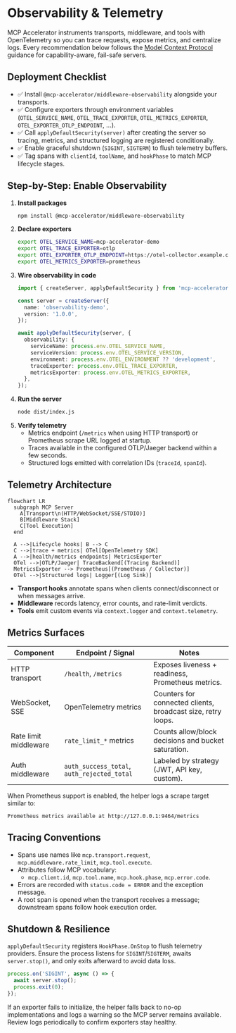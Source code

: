 # Observability & Telemetry

MCP Accelerator instruments transports, middleware, and tools with OpenTelemetry so you can trace requests, expose metrics, and centralize logs. Every recommendation below follows the [Model Context Protocol](https://modelcontextprotocol.io/docs/getting-started/intro) guidance for capability-aware, fail-safe servers.

## Deployment Checklist

- ✅ Install `@mcp-accelerator/middleware-observability` alongside your transports.
- ✅ Configure exporters through environment variables (`OTEL_SERVICE_NAME`, `OTEL_TRACE_EXPORTER`, `OTEL_METRICS_EXPORTER`, `OTEL_EXPORTER_OTLP_ENDPOINT`, ...).
- ✅ Call `applyDefaultSecurity(server)` after creating the server so tracing, metrics, and structured logging are registered conditionally.
- ✅ Enable graceful shutdown (`SIGINT`, `SIGTERM`) to flush telemetry buffers.
- ✅ Tag spans with `clientId`, `toolName`, and `hookPhase` to match MCP lifecycle stages.

## Step-by-Step: Enable Observability

1. **Install packages**
   ```bash
   npm install @mcp-accelerator/middleware-observability
   ```
2. **Declare exporters**
   ```bash
   export OTEL_SERVICE_NAME=mcp-accelerator-demo
   export OTEL_TRACE_EXPORTER=otlp
   export OTEL_EXPORTER_OTLP_ENDPOINT=https://otel-collector.example.com
   export OTEL_METRICS_EXPORTER=prometheus
   ```
3. **Wire observability in code**
   ```typescript
   import { createServer, applyDefaultSecurity } from 'mcp-accelerator';

   const server = createServer({
     name: 'observability-demo',
     version: '1.0.0',
   });

   await applyDefaultSecurity(server, {
     observability: {
       serviceName: process.env.OTEL_SERVICE_NAME,
       serviceVersion: process.env.OTEL_SERVICE_VERSION,
       environment: process.env.OTEL_ENVIRONMENT ?? 'development',
       traceExporter: process.env.OTEL_TRACE_EXPORTER,
       metricsExporter: process.env.OTEL_METRICS_EXPORTER,
     },
   });
   ```
4. **Run the server**
   ```bash
   node dist/index.js
   ```
5. **Verify telemetry**
   - Metrics endpoint (`/metrics` when using HTTP transport) or Prometheus scrape URL logged at startup.
   - Traces available in the configured OTLP/Jaeger backend within a few seconds.
   - Structured logs emitted with correlation IDs (`traceId`, `spanId`).

## Telemetry Architecture

```mermaid
flowchart LR
  subgraph MCP Server
    A[Transport\n(HTTP/WebSocket/SSE/STDIO)]
    B[Middleware Stack]
    C[Tool Execution]
  end

  A -->|Lifecycle hooks| B --> C
  C -->|trace + metrics| OTel[OpenTelemetry SDK]
  A -->|health/metrics endpoints| MetricsExporter
  OTel -->|OTLP/Jaeger| TraceBackend[(Tracing Backend)]
  MetricsExporter --> Prometheus[(Prometheus / Collector)]
  OTel -->|Structured logs| Logger[(Log Sink)]
```

- **Transport hooks** annotate spans when clients connect/disconnect or when messages arrive.
- **Middleware** records latency, error counts, and rate-limit verdicts.
- **Tools** emit custom events via `context.logger` and `context.telemetry`.

## Metrics Surfaces

| Component | Endpoint / Signal | Notes |
|-----------|------------------|-------|
| HTTP transport | `/health`, `/metrics` | Exposes liveness + readiness, Prometheus metrics. |
| WebSocket, SSE | OpenTelemetry metrics | Counters for connected clients, broadcast size, retry loops. |
| Rate limit middleware | `rate_limit_*` metrics | Counts allow/block decisions and bucket saturation. |
| Auth middleware | `auth_success_total`, `auth_rejected_total` | Labeled by strategy (JWT, API key, custom). |

When Prometheus support is enabled, the helper logs a scrape target similar to:
```
Prometheus metrics available at http://127.0.0.1:9464/metrics
```

## Tracing Conventions

- Spans use names like `mcp.transport.request`, `mcp.middleware.rate_limit`, `mcp.tool.execute`.
- Attributes follow MCP vocabulary:
  - `mcp.client.id`, `mcp.tool.name`, `mcp.hook.phase`, `mcp.error.code`.
- Errors are recorded with `status.code = ERROR` and the exception message.
- A root span is opened when the transport receives a message; downstream spans follow hook execution order.

## Shutdown & Resilience

`applyDefaultSecurity` registers `HookPhase.OnStop` to flush telemetry providers. Ensure the process listens for `SIGINT`/`SIGTERM`, awaits `server.stop()`, and only exits afterward to avoid data loss.

```typescript
process.on('SIGINT', async () => {
  await server.stop();
  process.exit(0);
});
```

If an exporter fails to initialize, the helper falls back to no-op implementations and logs a warning so the MCP server remains available. Review logs periodically to confirm exporters stay healthy.
